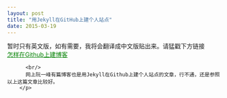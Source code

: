 ```yaml
---
layout: post
title: "用Jekyll在GitHub上建个人站点"
date: 2015-03-19
---
```

<html>
  <body>
       <p>暂时只有英文版，如有需要，我将会翻译成中文版贴出来。请猛戳下方链接<br/>
          <a style="text-decoration:underline;color:green"  href="http://jmcglone.com/guides/github-pages/">怎样在Github上建博客</a>
          
          <br/>
          网上阮一峰有篇博客也是用Jekyll在Github上建个人站点的文章，行不通，还是参照以上这篇文章比较好。
        </p>
  </body>
</html>

